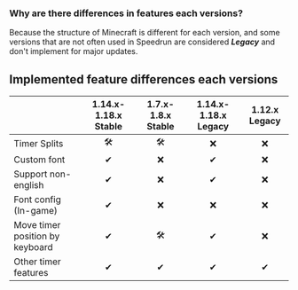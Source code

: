 ### Why are there differences in features each versions?
Because the structure of Minecraft is different for each version, and some versions that are not often used in Speedrun are considered **_Legacy_** and don't implement for major updates.

## Implemented feature differences each versions  
| |1.14.x-1.18.x Stable|1.7.x-1.8.x Stable|1.14.x-1.18.x Legacy|1.12.x Legacy|
|:---|:---:|:---:|:---:|:---:|
|Timer Splits|🛠️|🛠️|❌|❌|
|Custom font|✔|❌|✔|❌|
|Support non-english|✔|❌|✔|❌|
|Font config (In-game)|✔|❌|❌|❌|
|Move timer position by keyboard|✔|🛠️|✔|❌|
|Other timer features|✔|✔|✔|✔|